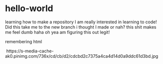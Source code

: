 # hello-world
learning how to make a repository
I am really interested in learning to code!
Did this take me to the new branch i thought I made or nah?
this shit makes me feel dumb haha
oh yea  am figuring this out legit!
<p> remembering html </p>
<img> https://s-media-cache-ak0.pinimg.com/736x/cd/cb/d2/cdcbd2c7375a4ca4d14d0a9ddc61d3bd.jpg</img>
